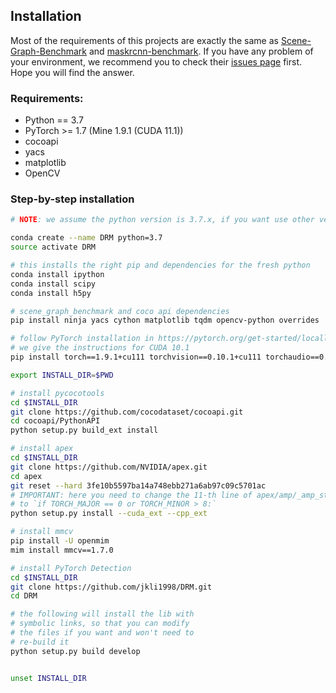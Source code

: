 ## Installation

Most of the requirements of this projects are exactly the same as [Scene-Graph-Benchmark](https://github.com/KaihuaTang/Scene-Graph-Benchmark.pytorch) and [maskrcnn-benchmark](https://github.com/facebookresearch/maskrcnn-benchmark). If you have any problem of your environment, we recommend you to check their [issues page](https://github.com/facebookresearch/maskrcnn-benchmark/issues) first. Hope you will find the answer.

### Requirements:
- Python == 3.7
- PyTorch >= 1.7 (Mine 1.9.1 (CUDA 11.1))
- cocoapi
- yacs
- matplotlib
- OpenCV


### Step-by-step installation

```bash
# NOTE: we assume the python version is 3.7.x, if you want use other versions, please change the 4th line of `DRM/maskrcnn_benchmark/utils/imports.py` to corresponding python version. 

conda create --name DRM python=3.7
source activate DRM

# this installs the right pip and dependencies for the fresh python
conda install ipython
conda install scipy
conda install h5py

# scene_graph_benchmark and coco api dependencies
pip install ninja yacs cython matplotlib tqdm opencv-python overrides

# follow PyTorch installation in https://pytorch.org/get-started/locally/
# we give the instructions for CUDA 10.1
pip install torch==1.9.1+cu111 torchvision==0.10.1+cu111 torchaudio==0.9.1 -f https://download.pytorch.org/whl/torch_stable.html

export INSTALL_DIR=$PWD

# install pycocotools
cd $INSTALL_DIR
git clone https://github.com/cocodataset/cocoapi.git
cd cocoapi/PythonAPI
python setup.py build_ext install

# install apex
cd $INSTALL_DIR
git clone https://github.com/NVIDIA/apex.git
cd apex
git reset --hard 3fe10b5597ba14a748ebb271a6ab97c09c5701ac
# IMPORTANT: here you need to change the 11-th line of apex/amp/_amp_state.py 
# to `if TORCH_MAJOR == 0 or TORCH_MINOR > 8:`
python setup.py install --cuda_ext --cpp_ext

# install mmcv
pip install -U openmim
mim install mmcv==1.7.0

# install PyTorch Detection
cd $INSTALL_DIR
git clone https://github.com/jkli1998/DRM.git
cd DRM

# the following will install the lib with
# symbolic links, so that you can modify
# the files if you want and won't need to
# re-build it
python setup.py build develop


unset INSTALL_DIR

